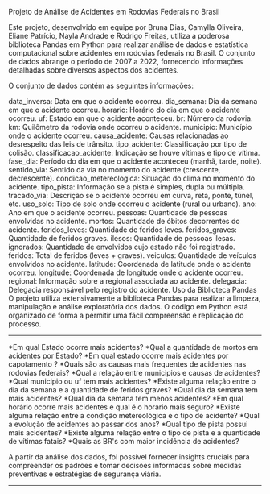 Projeto de Análise de Acidentes em Rodovias Federais no Brasil
 

Este projeto, desenvolvido em equipe por Bruna Dias, Camylla Oliveira, Eliane Patrício, Nayla Andrade e Rodrigo Freitas, utiliza a poderosa biblioteca Pandas em Python para realizar análise de dados e estatística computacional sobre acidentes em rodovias federais no Brasil. O conjunto de dados abrange o período de 2007 a 2022, fornecendo informações detalhadas sobre diversos aspectos dos acidentes.

O conjunto de dados contém as seguintes informações:

data_inversa: Data em que o acidente ocorreu.
dia_semana: Dia da semana em que o acidente ocorreu.
horario: Horário do dia em que o acidente ocorreu.
uf: Estado em que o acidente aconteceu.
br: Número da rodovia.
km: Quilômetro da rodovia onde ocorreu o acidente.
municipio: Município onde o acidente ocorreu.
causa_acidente: Causas relacionadas ao desrespeito das leis de trânsito.
tipo_acidente: Classificação por tipo de colisão.
classificacao_acidente: Indicação se houve vítimas e tipo de vítima.
fase_dia: Período do dia em que o acidente aconteceu (manhã, tarde, noite).
sentido_via: Sentido da via no momento do acidente (crescente, decrescente).
condicao_metereologica: Situação do clima no momento do acidente.
tipo_pista: Informação se a pista é simples, dupla ou múltipla.
tracado_via: Descrição se o acidente ocorreu em curva, reta, ponte, túnel, etc.
uso_solo: Tipo de solo onde ocorreu o acidente (rural ou urbano).
ano: Ano em que o acidente ocorreu.
pessoas: Quantidade de pessoas envolvidas no acidente.
mortos: Quantidade de óbitos decorrentes do acidente.
feridos_leves: Quantidade de feridos leves.
feridos_graves: Quantidade de feridos graves.
ilesos: Quantidade de pessoas ilesas.
ignorados: Quantidade de envolvidos cujo estado não foi registrado.
feridos: Total de feridos (leves + graves).
veiculos: Quantidade de veículos envolvidos no acidente.
latitude: Coordenada de latitude onde o acidente ocorreu.
longitude: Coordenada de longitude onde o acidente ocorreu.
regional: Informação sobre a regional associada ao acidente.
delegacia: Delegacia responsável pelo registro do acidente.
Uso da Biblioteca Pandas
O projeto utiliza extensivamente a biblioteca Pandas para realizar a limpeza, manipulação e análise exploratória dos dados. O código em Python está organizado de forma a permitir uma fácil compreensão e replicação do processo.

--------------------------------------------------
*Em qual Estado ocorre mais acidentes?
*Qual a quantidade de mortos em acidentes por Estado?
*Em qual estado ocorre mais acidentes por capotamento ?
*Quais são as causas mais frequentes de acidentes nas rodovias federais?
*Qual a relação entre municipios e causas de acidentes?
*Qual municipio ou uf tem mais acidentes?
*Existe alguma relação entre o dia da semana e a quantidade de feridos graves?
*Qual dia da semana tem mais acidentes?
*Qual dia da semana tem menos acidentes?
*Em qual horário ocorre mais acidentes e qual é o horario mais seguro?
*Existe alguma relação entre a condição metereológica e o tipo de acidente?
*Qual a evolução de acidentes ao passar dos anos?
*Qual tipo de pista possui mais acidentes?
*Existe alguma relação entre o tipo de pista e a quantidade de vítimas fatais?
*Quais as BR's com maior incidência de acidentes?

A partir da análise dos dados, foi possível fornecer insights cruciais para compreender os padrões e tomar decisões informadas sobre medidas preventivas e estratégias de segurança viária.

-------------------------------

